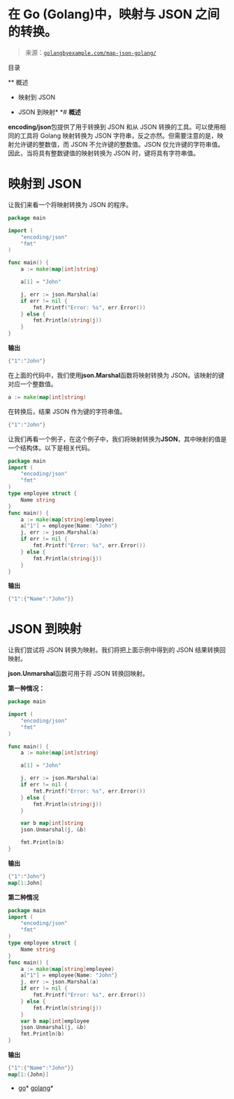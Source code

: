 <!--yml

分类：未分类

日期：2024-10-13 06:33:08

-->

# 在 Go (Golang)中，映射与 JSON 之间的转换。

> 来源：[`golangbyexample.com/map-json-golang/`](https://golangbyexample.com/map-json-golang/)

目录

**   概述

+   映射到 JSON

+   JSON 到映射*  *# **概述**

**encoding/json**包提供了用于转换到 JSON 和从 JSON 转换的工具。可以使用相同的工具将 Golang 映射转换为 JSON 字符串，反之亦然。但需要注意的是，映射允许键的整数值，而 JSON 不允许键的整数值。JSON 仅允许键的字符串值。因此，当将具有整数键值的映射转换为 JSON 时，键将具有字符串值。

# **映射到 JSON**

让我们来看一个将映射转换为 JSON 的程序。

```go
package main

import (
	"encoding/json"
	"fmt"
)

func main() {
	a := make(map[int]string)

	a[1] = "John"

	j, err := json.Marshal(a)
	if err != nil {
		fmt.Printf("Error: %s", err.Error())
	} else {
		fmt.Println(string(j))
	}
}
```

**输出**

```go
{"1":"John"}
```

在上面的代码中，我们使用**json.Marshal**函数将映射转换为 JSON。该映射的键对应一个整数值。

```go
a := make(map[int]string)
```

在转换后，结果 JSON 作为键的字符串值。

```go
{"1":"John"}
```

让我们再看一个例子，在这个例子中，我们将映射转换为**JSON**，其中映射的值是一个结构体。以下是相关代码。

```go
package main
import (
    "encoding/json"
    "fmt"
)
type employee struct {
    Name string
}
func main() {
    a := make(map[string]employee)
    a["1"] = employee{Name: "John"}
    j, err := json.Marshal(a)
    if err != nil {
        fmt.Printf("Error: %s", err.Error())
    } else {
        fmt.Println(string(j))
    }
}
```

**输出**

```go
{"1":{"Name":"John"}}
```

# **JSON 到映射**

让我们尝试将 JSON 转换为映射。我们将把上面示例中得到的 JSON 结果转换回映射。

**json.Unmarshal**函数可用于将 JSON 转换回映射。

**第一种情况：**

```go
package main

import (
	"encoding/json"
	"fmt"
)

func main() {
	a := make(map[int]string)

	a[1] = "John"

	j, err := json.Marshal(a)
	if err != nil {
		fmt.Printf("Error: %s", err.Error())
	} else {
		fmt.Println(string(j))
	}

	var b map[int]string
	json.Unmarshal(j, &b)

	fmt.Println(b)
}
```

**输出**

```go
{"1":"John"}
map[1:John]
```

**第二种情况**

```go
package main
import (
    "encoding/json"
    "fmt"
)
type employee struct {
    Name string
}
func main() {
    a := make(map[string]employee)
    a["1"] = employee{Name: "John"}
    j, err := json.Marshal(a)
    if err != nil {
        fmt.Printf("Error: %s", err.Error())
    } else {
        fmt.Println(string(j))
    }
    var b map[int]employee
    json.Unmarshal(j, &b)
    fmt.Println(b)
}
```

**输出**

```go
{"1":{"Name":"John"}}
map[1:{John}]
```

+   [go](https://golangbyexample.com/tag/go/)*   [golang](https://golangbyexample.com/tag/golang/)*
